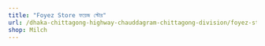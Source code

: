 ```yaml
---
title: "Foyez Store ফয়েজ স্টোর"
url: /dhaka-chittagong-highway-chauddagram-chittagong-division/foyez-store-phy-ej-sttor/
shop: Milch
---
```

